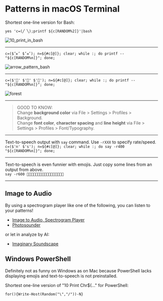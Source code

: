 # Patterns in macOS Terminal

Shortest one-line version for Bash:

````yes 'c=(╱ ╲);printf ${c[RANDOM%2]}'|bash````

![10_print_in_bash](./img/10_print_bash.png)
***

````c=($’⫸’ $’⫷’); n=${#c[@]}; clear; while :; do printf -- "${c[RANDOM%n]}"; done;````

![arrow_pattern_bash](./img/arrow_bash.png)
***

````c=($'🌴' $'🌲' $'🌳'); n=${#c[@]}; clear; while :; do printf -- "${c[RANDOM%n]}"; done;````

![forest](./img/forest_bash.png)

***

>GOOD TO KNOW:  
>Change **background color** via File > Settings > Profiles > Background.  
>Change **font color**, **character spacing** and **line height** via File > Settings > Profiles > Font/Typography.

***
Text-to-speech output with `say` command. Use `-rXXX` to specify rate/speed.   
````c=($'n' $'s'); n=${#c[@]}; clear; while :; do say -r400 "${c[RANDOM%n]}"; done;````

***
Text-to-speech is even funnier with emojis. Just copy some lines from an output from above.  
````say -r600 🌲🌲🌳🌳🌲🌳🌲🌲🌴🌳🌲🌳🌴🌳🌴🌳🌴````
***
## Image to Audio
By using a spectrogram player like one of the following, you can listen to your patterns!  
- [Image to Audio, Spectrogram Player](https://nsspot.herokuapp.com/imagetoaudio/)  
- [Photosounder](https://www.photosounder.com/)  

or let in analyze by AI:  
- [Imaginary Soundscape](http://www.imaginarysoundscape.net/) 


## Windows PowerShell

Definitely not as funny on Windows as on Mac because PowerShell lacks displaying emojis and text-to-speech is not preinstalled.

Shortest one-line version of "10 Print Chr$(..." for PowerShell:

````for(){Write-Host(Random("\","/"))-N}````
